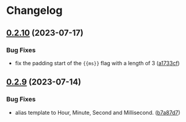 # Changelog

## [0.2.10](https://github.com/JonDotsoy/ndate/compare/v0.2.9...v0.2.10) (2023-07-17)


### Bug Fixes

* fix the padding start of the `{{ms}}` flag with a length of 3 ([a1733cf](https://github.com/JonDotsoy/ndate/commit/a1733cf52e99c8e5972f4244f651545d9047852e))

## [0.2.9](https://github.com/JonDotsoy/ndate/compare/v0.2.8...v0.2.9) (2023-07-14)


### Bug Fixes

* alias template to Hour, Minute, Second and Millisecond. ([b7a87d7](https://github.com/JonDotsoy/ndate/commit/b7a87d7118f86b1467df3a472f9746a3d4ea655f))
